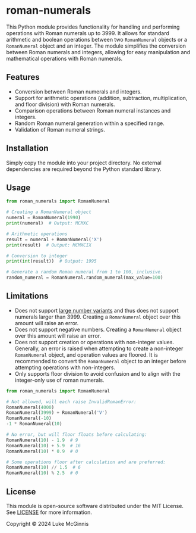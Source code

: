 # roman-numerals

This Python module provides functionality for handling and performing operations with Roman numerals up to 3999.
It allows for standard arithmetic and boolean operations between two `RomanNumeral` objects or a `RomanNumeral` object
and an integer. The module simplifies the conversion between Roman numerals and integers, allowing for easy 
manipulation and mathematical operations with Roman numerals.

## Features
- Conversion between Roman numerals and integers.
- Support for arithmetic operations (addition, subtraction, multiplication, and floor division) with Roman numerals.
- Comparison operations between Roman numeral instances and integers.
- Random Roman numeral generation within a specified range.
- Validation of Roman numeral strings.

## Installation
Simply copy the module into your project directory. No external dependencies are required beyond the Python standard
library.

## Usage

```python
from roman_numerals import RomanNumeral

# Creating a RomanNumeral object
numeral = RomanNumeral(1990)
print(numeral)  # Output: MCMXC

# Arithmetic operations
result = numeral + RomanNumeral('X')
print(result)  # Output: MCMXCIX

# Conversion to integer
print(int(result))  # Output: 1995

# Generate a random Roman numeral from 1 to 100, inclusive.
random_numeral = RomanNumeral.random_numeral(max_value=100)
```
## Limitations
* Does not support [large number variants](https://en.wikipedia.org/wiki/Roman_numerals#Large_numbers) and thus does 
not support numerals larger than 3999. Creating a `RomanNumeral` object over this amount will raise an error.
* Does not support negative numbers. Creating a `RomanNumeral` object over this amount will raise an error.
* Does not support creation or operations with non-integer values. Generally, an error is raised when attempting
to create a non-integer `RomanNumeral` object, and operation values are floored. It is recommended to 
convert the `RomanNumeral` object to an integer before attempting operations with non-integers. 
* Only supports floor division to avoid confusion and to align with the integer-only use of roman numerals.

```python
from roman_numerals import RomanNumeral

# Not allowed, will each raise InvalidRomanError:
RomanNumeral(4000)  
RomanNumeral(3999) + RomanNumeral('V')  
RomanNumeral(-10) 
-1 * RomanNumeral(10) 

# No error, but will floor floats before calculating:
RomanNumeral(10) - 1.9  # 9
RomanNumeral(10) + 5.9  # 16
RomanNumeral(10) * 0.9  # 0

# Some operations floor after calculation and are preferred:
RomanNumeral(10) // 1.5  # 6
RomanNumeral(10) % 2.5  # 0
```

## License
This module is open-source software distributed under the MIT License. See [LICENSE](/LICENSE) for more information.


Copyright © 2024 Luke McGinnis
